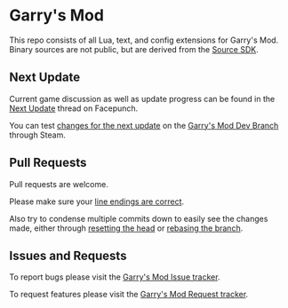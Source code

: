 Garry's Mod
=========

This repo consists of all Lua, text, and config extensions for Garry's Mod. Binary sources are not public, but are derived from the [Source SDK](https://github.com/ValveSoftware/source-sdk-2013).

Next Update
---
Current game discussion as well as update progress can be found in the [Next Update](https://facepunch.com/showthread.php?t=1485127) thread on Facepunch.

You can test [changes for the next update](http://wiki.garrysmod.com/changelist/) on the [Garry's Mod Dev Branch](http://wiki.garrysmod.com/page/Dev_Branch) through Steam.

Pull Requests
---
Pull requests are welcome. 

Please make sure your [line endings are correct](https://github.com/sugarcrm/sugarcrm_dev/wiki/Line-Ending-issues-on-Windows-with-git).

Also try to condense multiple commits down to easily see the changes made, either through [resetting the head](http://stackoverflow.com/a/5201642) or [rebasing the branch](http://stackoverflow.com/a/5189600).

Issues and Requests
---
To report bugs please visit the [Garry's Mod Issue tracker](https://github.com/Facepunch/garrysmod-issues/).

To request features please visit the [Garry's Mod Request tracker](https://github.com/Facepunch/garrysmod-requests/).
